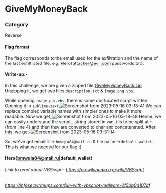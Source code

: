 # GiveMyMoneyBack

### Category  
Reverse
#### Flag format
The flag corresponds to the email used for the exfiltration and the name of the last exfiltrated file, e.g. Hero{attacker@evil.com|passwords.txt}.

#### Write-up:- 
In this challenge, we are given a zipped file [GiveMyMoneyBack.zip](https://ctf.heroctf.fr/files/5648cb6528b0fa3ad3040b2fbcf8f580/GiveMyMoneyBack.zip?token=eyJ1c2VyX2lkIjoxMDkxLCJ0ZWFtX2lkIjo1NDUsImZpbGVfaWQiOjEwN30.ZGKYhA.OcNM3Y-aCsQydlFEn1LpwuZVciM)
Unzipping it, we get two files `description.txt` & `image.png.vbs`. 

While opening `image.png.vbs`, there is some obsfucated script written. Opening it in `sublime-text`,![Screenshot from 2023-05-16 03-13-41](https://github.com/Ayush-Sl4y3r/CTFs/assets/128846862/431f8754-681f-4e46-baac-c285e421283b)
We can replace complex variable names with simpler ones to make it more readable. Now we get, ![Screenshot from 2023-05-16 03-18-49](https://github.com/Ayush-Sl4y3r/CTFs/assets/128846862/f7074ed8-7a0d-48d5-a6bc-2b78bc124803)
Hence, we can easily understand the script.. string stored in `var_1` is to be split at `*` (from line 4) and then they are converted to char and concatenated. After this, we get-![Screenshot from 2023-05-16 03-31-14](https://github.com/Ayush-Sl4y3r/CTFs/assets/128846862/7f8a2db5-280e-4412-a6b4-e5bd83a04434)

So, we've got emailID -> `bmwqia84@mail.ru` & file name ->`default_wallet`. This is what we needed for our flag :)

#### Hero{bmwqia84@mail.ru|default_wallet}
###### Link to read about VBScript:- https://en.wikipedia.org/wiki/VBScript                              
###### https://infosecwriteups.com/fun-with-vbscript-malware-2f5bb0d107df

